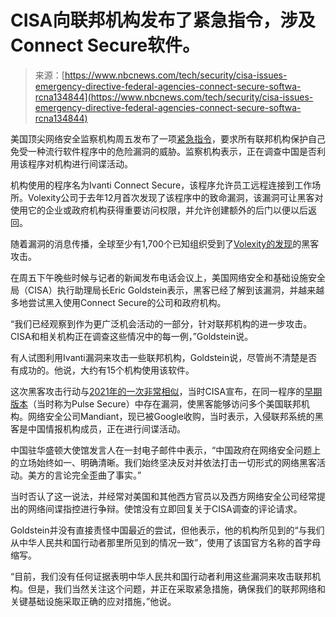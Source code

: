 <!--yml

类别：未分类

日期：2024年05月27日 14:57:10

-->

# CISA向联邦机构发布了紧急指令，涉及Connect Secure软件。

> 来源：[https://www.nbcnews.com/tech/security/cisa-issues-emergency-directive-federal-agencies-connect-secure-softwa-rcna134844](https://www.nbcnews.com/tech/security/cisa-issues-emergency-directive-federal-agencies-connect-secure-softwa-rcna134844)

美国顶尖网络安全监察机构周五发布了一项[紧急指令](https://www.cisa.gov/news-events/directives/ed-24-01-mitigate-ivanti-connect-secure-and-ivanti-policy-secure-vulnerabilities)，要求所有联邦机构保护自己免受一种流行软件程序中的危险漏洞的威胁。监察机构表示，正在调查中国是否利用该程序对机构进行间谍活动。

机构使用的程序名为Ivanti Connect Secure，该程序允许员工远程连接到工作场所。Volexity公司于去年12月首次发现了该程序中的致命漏洞，该漏洞可让黑客对使用它的企业或政府机构获得重要访问权限，并允许创建额外的后门以便以后返回。

随着漏洞的消息传播，全球至少有1,700个已知组织受到了[Volexity的发现](https://www.volexity.com/blog/2024/01/15/ivanti-connect-secure-vpn-exploitation-goes-global/)的黑客攻击。

在周五下午晚些时候与记者的新闻发布电话会议上，美国网络安全和基础设施安全局（CISA）执行助理局长Eric Goldstein表示，黑客已经了解到该漏洞，并越来越多地尝试黑入使用Connect Secure的公司和政府机构。

“我们已经观察到作为更广泛机会活动的一部分，针对联邦机构的进一步攻击。CISA和相关机构正在调查这些情况中的每一例，”Goldstein说。

有人试图利用Ivanti漏洞来攻击一些联邦机构，Goldstein说，尽管尚不清楚是否有成功的。他说，大约有15个机构使用该软件。

这次黑客攻击行动与[2021年的一次非常相似](https://www.nbcnews.com/tech/security/china-another-hack-us-cybersecurity-issues-mount-rcna744)，当时CISA宣布，在同一程序的[早期版本](https://www.ivanti.com/company/press-releases/2020/ivanti-acquires-mobileiron-and-pulse-secure)（当时称为Pulse Secure）中存在漏洞，使黑客能够访问多个美国联邦机构。网络安全公司Mandiant，现已被Google收购，当时表示，入侵联邦系统的黑客是中国情报机构成员，正在进行间谍活动。

中国驻华盛顿大使馆发言人在一封电子邮件中表示，“中国政府在网络安全问题上的立场始终如一、明确清晰。我们始终坚决反对并依法打击一切形式的网络黑客活动。美方的言论完全歪曲了事实。”

当时否认了这一说法，并经常对美国和其他西方官员以及西方网络安全公司经常提出的网络间谍指控进行争辩。使馆没有立即回复关于CISA调查的评论请求。

Goldstein并没有直接责怪中国最近的尝试，但他表示，他的机构所见到的“与我们从中华人民共和国行动者那里所见到的情况一致”，使用了该国官方名称的首字母缩写。

“目前，我们没有任何证据表明中华人民共和国行动者利用这些漏洞来攻击联邦机构。但是，我们当然关注这个问题，并正在采取紧急措施，确保我们的联邦网络和关键基础设施采取正确的应对措施，”他说。
